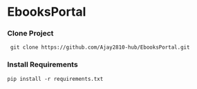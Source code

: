 # EbooksPortal


### Clone Project
` git clone https://github.com/Ajay2810-hub/EbooksPortal.git`

### Install Requirements
` pip install -r requirements.txt `
